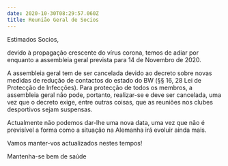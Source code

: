 ```yaml
---
date: 2020-10-30T08:29:57.060Z
title: Reuniāo Geral de Socios
---
```

Estimados Socios,

devido à propagação crescente do vírus corona, temos de adiar por enquanto a assembleia geral prevista para 14 de Novembro de 2020.

A assembleia geral tem de ser cancelada devido ao decreto sobre novas medidas de redução de contactos do estado do BW (§§ 16, 28 Lei de Protecção de Infecções). Para protecção de todos os membros, a assembleia geral não pode, portanto, realizar-se e deve ser cancelada, uma vez que o decreto exige, entre outras coisas, que as reuniões nos clubes desportivos sejam suspensas.

Actualmente não podemos dar-lhe uma nova data, uma vez que não é previsível a forma como a situação na Alemanha irá evoluir ainda mais.

Vamos manter-vos actualizados nestes tempos!

Mantenha-se bem de saúde
